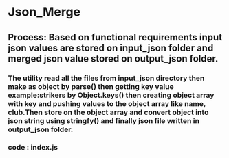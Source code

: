 # Json_Merge

## Process: Based on functional requirements input json values are stored on input_json folder and merged json value stored on output_json folder.

### The utility read all the files from input_json directory then make as object by parse() then getting key value example:strikers by Object.keys() then creating object array with key and pushing values to the object array like name, club.Then store on the object array and convert object into json string using stringfy() and finally json file written in output_json folder.

### code : index.js
